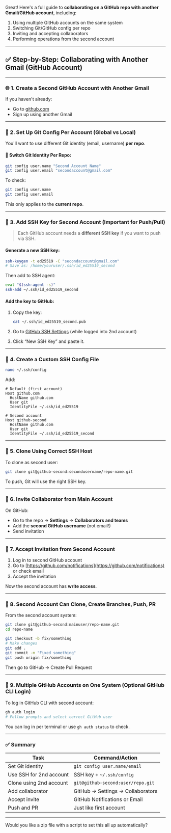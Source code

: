 Great! Here's a full guide to **collaborating on a GitHub repo with another Gmail/GitHub account**, including:

1. Using multiple GitHub accounts on the same system
2. Switching Git/GitHub config per repo
3. Inviting and accepting collaborators
4. Performing operations from the second account

---

## ✅ Step-by-Step: Collaborating with Another Gmail (GitHub Account)

---

### 🌐 1. **Create a Second GitHub Account with Another Gmail**

If you haven't already:

* Go to [github.com](https://github.com)
* Sign up using another Gmail

---

### 👤 2. **Set Up Git Config Per Account (Global vs Local)**

You'll want to use different Git identity (email, username) **per repo**.

#### 🔁 Switch Git Identity Per Repo:

```bash
git config user.name "Second Account Name"
git config user.email "secondaccount@gmail.com"
```

To check:

```bash
git config user.name
git config user.email
```

This only applies to the **current repo**.

---

### 🔐 3. **Add SSH Key for Second Account (Important for Push/Pull)**

> Each GitHub account needs a **different SSH key** if you want to push via SSH.

#### Generate a new SSH key:

```bash
ssh-keygen -t ed25519 -C "secondaccount@gmail.com"
# Save as: /home/youruser/.ssh/id_ed25519_second
```

Then add to SSH agent:

```bash
eval "$(ssh-agent -s)"
ssh-add ~/.ssh/id_ed25519_second
```

#### Add the key to GitHub:

1. Copy the key:

   ```bash
   cat ~/.ssh/id_ed25519_second.pub
   ```
2. Go to [GitHub SSH Settings](https://github.com/settings/keys) (while logged into 2nd account)
3. Click “New SSH Key” and paste it.

---

### 🧭 4. **Create a Custom SSH Config File**

```bash
nano ~/.ssh/config
```

Add:

```ssh
# Default (first account)
Host github.com
  HostName github.com
  User git
  IdentityFile ~/.ssh/id_ed25519

# Second account
Host github-second
  HostName github.com
  User git
  IdentityFile ~/.ssh/id_ed25519_second
```

---

### 🧪 5. **Clone Using Correct SSH Host**

To clone as second user:

```bash
git clone git@github-second:secondusername/repo-name.git
```

To push, Git will use the right SSH key.

---

### 🤝 6. **Invite Collaborator from Main Account**

On GitHub:

* Go to the repo → **Settings** → **Collaborators and teams**
* Add the **second GitHub username** (not email!)
* Send invitation

---

### 📩 7. **Accept Invitation from Second Account**

1. Log in to second GitHub account
2. Go to [https://github.com/notifications](https://github.com/notifications) or check email
3. Accept the invitation

Now the second account has **write access**.

---

### 🔁 8. **Second Account Can Clone, Create Branches, Push, PR**

From the second account system:

```bash
git clone git@github-second:mainuser/repo-name.git
cd repo-name

git checkout -b fix/something
# Make changes
git add .
git commit -m "Fixed something"
git push origin fix/something
```

Then go to GitHub → Create Pull Request

---

### 🧪 9. **Multiple GitHub Accounts on One System (Optional GitHub CLI Login)**

To log in GitHub CLI with second account:

```bash
gh auth login
# Follow prompts and select correct GitHub user
```

You can log in per terminal or use `gh auth status` to check.

---

### ✅ Summary

| Task                    | Command/Action                    |
| ----------------------- | --------------------------------- |
| Set Git identity        | `git config user.name/email`      |
| Use SSH for 2nd account | SSH key + `~/.ssh/config`         |
| Clone using 2nd account | `git@github-second:user/repo.git` |
| Add collaborator        | GitHub → Settings → Collaborators |
| Accept invite           | GitHub Notifications or Email     |
| Push and PR             | Just like first account           |

---

Would you like a zip file with a script to set this all up automatically?
